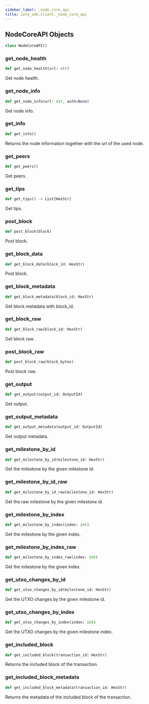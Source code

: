 ```yaml
---
sidebar_label: _node_core_api
title: iota_sdk.client._node_core_api
---
```


## NodeCoreAPI Objects

```python
class NodeCoreAPI()
```

### get\_node\_health

```python
def get_node_health(url: str)
```

Get node health.

### get\_node\_info

```python
def get_node_info(url: str, auth=None)
```

Get node info.

### get\_info

```python
def get_info()
```

Returns the node information together with the url of the used node.

### get\_peers

```python
def get_peers()
```

Get peers.

### get\_tips

```python
def get_tips() -> List[HexStr]
```

Get tips.

### post\_block

```python
def post_block(block)
```

Post block.

### get\_block\_data

```python
def get_block_data(block_id: HexStr)
```

Post block.

### get\_block\_metadata

```python
def get_block_metadata(block_id: HexStr)
```

Get block metadata with block_id.

### get\_block\_raw

```python
def get_block_raw(block_id: HexStr)
```

Get block raw.

### post\_block\_raw

```python
def post_block_raw(block_bytes)
```

Post block raw.

### get\_output

```python
def get_output(output_id: OutputId)
```

Get output.

### get\_output\_metadata

```python
def get_output_metadata(output_id: OutputId)
```

Get output metadata.

### get\_milestone\_by\_id

```python
def get_milestone_by_id(milestone_id: HexStr)
```

Get the milestone by the given milestone id.

### get\_milestone\_by\_id\_raw

```python
def get_milestone_by_id_raw(milestone_id: HexStr)
```

Get the raw milestone by the given milestone id.

### get\_milestone\_by\_index

```python
def get_milestone_by_index(index: int)
```

Get the milestone by the given index.

### get\_milestone\_by\_index\_raw

```python
def get_milestone_by_index_raw(index: int)
```

Get the milestone by the given index.

### get\_utxo\_changes\_by\_id

```python
def get_utxo_changes_by_id(milestone_id: HexStr)
```

Get the UTXO changes by the given milestone id.

### get\_utxo\_changes\_by\_index

```python
def get_utxo_changes_by_index(index: int)
```

Get the UTXO changes by the given milestone index.

### get\_included\_block

```python
def get_included_block(transaction_id: HexStr)
```

Returns the included block of the transaction.

### get\_included\_block\_metadata

```python
def get_included_block_metadata(transaction_id: HexStr)
```

Returns the metadata of the included block of the transaction.

